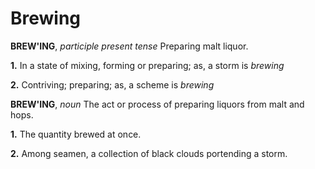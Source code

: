 # Brewing

**BREW'ING**, _participle present tense_ Preparing malt liquor.

**1.** In a state of mixing, forming or preparing; as, a storm is _brewing_

**2.** Contriving; preparing; as, a scheme is _brewing_

**BREW'ING**, _noun_ The act or process of preparing liquors from malt and hops.

**1.** The quantity brewed at once.

**2.** Among seamen, a collection of black clouds portending a storm.